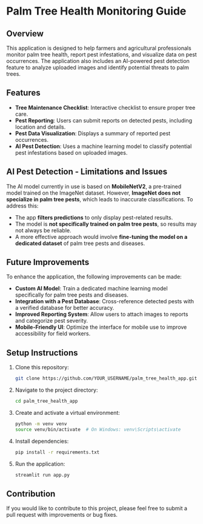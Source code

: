 # Palm Tree Health Monitoring Guide

## Overview
This application is designed to help farmers and agricultural professionals monitor palm tree health, report pest infestations, and visualize data on pest occurrences. The application also includes an AI-powered pest detection feature to analyze uploaded images and identify potential threats to palm trees.

## Features
- **Tree Maintenance Checklist**: Interactive checklist to ensure proper tree care.
- **Pest Reporting**: Users can submit reports on detected pests, including location and details.
- **Pest Data Visualization**: Displays a summary of reported pest occurrences.
- **AI Pest Detection**: Uses a machine learning model to classify potential pest infestations based on uploaded images.

## AI Pest Detection - Limitations and Issues
The AI model currently in use is based on **MobileNetV2**, a pre-trained model trained on the ImageNet dataset. However, **ImageNet does not specialize in palm tree pests**, which leads to inaccurate classifications. To address this:
- The app **filters predictions** to only display pest-related results.
- The model is **not specifically trained on palm tree pests**, so results may not always be reliable.
- A more effective approach would involve **fine-tuning the model on a dedicated dataset** of palm tree pests and diseases.

## Future Improvements
To enhance the application, the following improvements can be made:
- **Custom AI Model**: Train a dedicated machine learning model specifically for palm tree pests and diseases.
- **Integration with a Pest Database**: Cross-reference detected pests with a verified database for better accuracy.
- **Improved Reporting System**: Allow users to attach images to reports and categorize pest severity.
- **Mobile-Friendly UI**: Optimize the interface for mobile use to improve accessibility for field workers.

## Setup Instructions
1. Clone this repository:
   ```sh
   git clone https://github.com/YOUR_USERNAME/palm_tree_health_app.git
   ```
2. Navigate to the project directory:
   ```sh
   cd palm_tree_health_app
   ```
3. Create and activate a virtual environment:
   ```sh
   python -m venv venv
   source venv/bin/activate  # On Windows: venv\Scripts\activate
   ```
4. Install dependencies:
   ```sh
   pip install -r requirements.txt
   ```
5. Run the application:
   ```sh
   streamlit run app.py
   ```

## Contribution
If you would like to contribute to this project, please feel free to submit a pull request with improvements or bug fixes.

